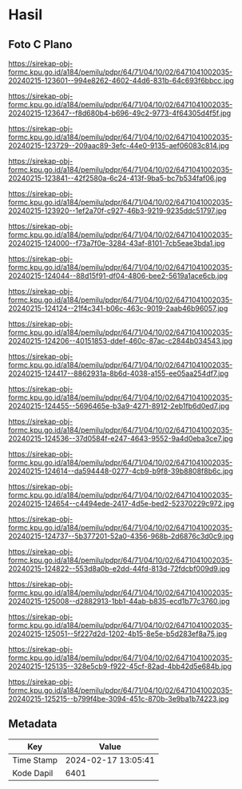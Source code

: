 # Hasil

## Foto C Plano

https://sirekap-obj-formc.kpu.go.id/a184/pemilu/pdpr/64/71/04/10/02/6471041002035-20240215-123601--994e8262-4602-44d6-831b-64c693f6bbcc.jpg

https://sirekap-obj-formc.kpu.go.id/a184/pemilu/pdpr/64/71/04/10/02/6471041002035-20240215-123647--f8d680b4-b696-49c2-9773-4f64305d4f5f.jpg

https://sirekap-obj-formc.kpu.go.id/a184/pemilu/pdpr/64/71/04/10/02/6471041002035-20240215-123729--209aac89-3efc-44e0-9135-aef06083c814.jpg

https://sirekap-obj-formc.kpu.go.id/a184/pemilu/pdpr/64/71/04/10/02/6471041002035-20240215-123841--42f2580a-6c24-413f-9ba5-bc7b534faf06.jpg

https://sirekap-obj-formc.kpu.go.id/a184/pemilu/pdpr/64/71/04/10/02/6471041002035-20240215-123920--1ef2a70f-c927-46b3-9219-9235ddc51797.jpg

https://sirekap-obj-formc.kpu.go.id/a184/pemilu/pdpr/64/71/04/10/02/6471041002035-20240215-124000--f73a7f0e-3284-43af-8101-7cb5eae3bda1.jpg

https://sirekap-obj-formc.kpu.go.id/a184/pemilu/pdpr/64/71/04/10/02/6471041002035-20240215-124044--88d15f91-df04-4806-bee2-5619a1ace6cb.jpg

https://sirekap-obj-formc.kpu.go.id/a184/pemilu/pdpr/64/71/04/10/02/6471041002035-20240215-124124--21f4c341-b06c-463c-9019-2aab46b96057.jpg

https://sirekap-obj-formc.kpu.go.id/a184/pemilu/pdpr/64/71/04/10/02/6471041002035-20240215-124206--40151853-ddef-460c-87ac-c2844b034543.jpg

https://sirekap-obj-formc.kpu.go.id/a184/pemilu/pdpr/64/71/04/10/02/6471041002035-20240215-124417--8862931a-8b6d-4038-a155-ee05aa254df7.jpg

https://sirekap-obj-formc.kpu.go.id/a184/pemilu/pdpr/64/71/04/10/02/6471041002035-20240215-124455--5696465e-b3a9-4271-8912-2eb1fb6d0ed7.jpg

https://sirekap-obj-formc.kpu.go.id/a184/pemilu/pdpr/64/71/04/10/02/6471041002035-20240215-124536--37d0584f-e247-4643-9552-9a4d0eba3ce7.jpg

https://sirekap-obj-formc.kpu.go.id/a184/pemilu/pdpr/64/71/04/10/02/6471041002035-20240215-124614--da594448-0277-4cb9-b9f8-39b8808f8b6c.jpg

https://sirekap-obj-formc.kpu.go.id/a184/pemilu/pdpr/64/71/04/10/02/6471041002035-20240215-124654--c4494ede-2417-4d5e-bed2-52370229c972.jpg

https://sirekap-obj-formc.kpu.go.id/a184/pemilu/pdpr/64/71/04/10/02/6471041002035-20240215-124737--5b377201-52a0-4356-968b-2d6876c3d0c9.jpg

https://sirekap-obj-formc.kpu.go.id/a184/pemilu/pdpr/64/71/04/10/02/6471041002035-20240215-124822--553d8a0b-e2dd-44fd-813d-72fdcbf009d9.jpg

https://sirekap-obj-formc.kpu.go.id/a184/pemilu/pdpr/64/71/04/10/02/6471041002035-20240215-125008--d2882913-1bb1-44ab-b835-ecd1b77c3760.jpg

https://sirekap-obj-formc.kpu.go.id/a184/pemilu/pdpr/64/71/04/10/02/6471041002035-20240215-125051--5f227d2d-1202-4b15-8e5e-b5d283ef8a75.jpg

https://sirekap-obj-formc.kpu.go.id/a184/pemilu/pdpr/64/71/04/10/02/6471041002035-20240215-125135--328e5cb9-f922-45cf-82ad-4bb42d5e684b.jpg

https://sirekap-obj-formc.kpu.go.id/a184/pemilu/pdpr/64/71/04/10/02/6471041002035-20240215-125215--b799f4be-3094-451c-870b-3e9ba1b74223.jpg


## Metadata

| Key        | Value               |
| ---------- | ------------------- |
| Time Stamp | 2024-02-17 13:05:41 |
| Kode Dapil | 6401                |



